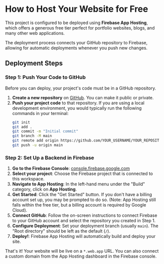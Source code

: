 # How to Host Your Website for Free

This project is configured to be deployed using **Firebase App Hosting**, which offers a generous free tier perfect for portfolio websites, blogs, and many other web applications.

The deployment process connects your GitHub repository to Firebase, allowing for automatic deployments whenever you push new changes.

## Deployment Steps

### Step 1: Push Your Code to GitHub

Before you can deploy, your project's code must be in a GitHub repository.

1.  **Create a new repository** on [GitHub](https://github.com/new). You can make it public or private.
2.  **Push your project code** to that repository. If you are using a local development environment, you would typically run the following commands in your terminal:
    ```bash
    git init
    git add .
    git commit -m "Initial commit"
    git branch -M main
    git remote add origin https://github.com/YOUR_USERNAME/YOUR_REPOSITORY.git
    git push -u origin main
    ```

### Step 2: Set Up a Backend in Firebase

1.  **Go to the Firebase Console**: [console.firebase.google.com](https://console.firebase.google.com/)
2.  **Select your project**: Choose the Firebase project that is connected to this workspace.
3.  **Navigate to App Hosting**: In the left-hand menu under the "Build" category, click on **App Hosting**.
4.  **Get Started**: Click the "Get Started" button. If you don't have a billing account set up, you may be prompted to do so. (Note: App Hosting still falls within the free tier, but a billing account is required by Google Cloud).
5.  **Connect GitHub**: Follow the on-screen instructions to connect Firebase to your GitHub account and select the repository you created in Step 1.
6.  **Configure Deployment**: Set your deployment branch (usually `main`). The "Root directory" should be left as the default (`/`).
7.  **Deploy!**: Firebase App Hosting will automatically build and deploy your site.

That's it! Your website will be live on a `*.web.app` URL. You can also connect a custom domain from the App Hosting dashboard in the Firebase console.
